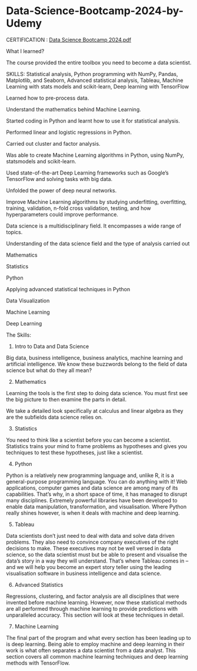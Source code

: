 # Data-Science-Bootcamp-2024-by-Udemy

CERTIFICATION :
[Data Science Bootcamp 2024.pdf](https://github.com/tejass2001/Data-Science-Bootcamp-2024-by-Udemy/files/15125679/Data.Science.Bootcamp.2024.pdf)




What I learned?

The course provided the entire toolbox you need to become a data scientist.

SKILLS: Statistical analysis, Python programming with NumPy, Pandas, Matplotlib, and Seaborn, Advanced statistical analysis, Tableau, Machine Learning with stats models and scikit-learn, Deep learning with TensorFlow

Learned how to pre-process data.

Understand the mathematics behind Machine Learning.

Started coding in Python and learnt how to use it for statistical analysis.

Performed linear and logistic regressions in Python.

Carried out cluster and factor analysis.

Was able to create Machine Learning algorithms in Python, using NumPy, statsmodels and scikit-learn.

Used state-of-the-art Deep Learning frameworks such as Google’s TensorFlow and solving tasks with big data.

Unfolded the power of deep neural networks.

Improve Machine Learning algorithms by studying underfitting, overfitting, training, validation, n-fold cross validation, testing, and how hyperparameters could improve performance.




Data science is a multidisciplinary field. It encompasses a wide range of topics.   

Understanding of the data science field and the type of analysis carried out  

Mathematics  

Statistics   

Python   

Applying advanced statistical techniques in Python   

Data Visualization  

Machine Learning  

Deep Learning  
   

The Skills:

   1. Intro to Data and Data Science

Big data, business intelligence, business analytics, machine learning and artificial intelligence. We know these buzzwords belong to the field of data science but what do they all mean?     


   2. Mathematics 

Learning the tools is the first step to doing data science. You must first see the big picture to then examine the parts in detail.   

We take a detailed look specifically at calculus and linear algebra as they are the subfields data science relies on.   


   3. Statistics 

You need to think like a scientist before you can become a scientist. Statistics trains your mind to frame problems as hypotheses and gives you techniques to test these hypotheses, just like a scientist.  


   4. Python

Python is a relatively new programming language and, unlike R, it is a general-purpose programming language. You can do anything with it! Web applications, computer games and data science are among many of its capabilities. That’s why, in a short space of time, it has managed to disrupt many disciplines. Extremely powerful libraries have been developed to enable data manipulation, transformation, and visualisation. Where Python really shines however, is when it deals with machine and deep learning.


   5. Tableau

Data scientists don’t just need to deal with data and solve data driven problems. They also need to convince company executives of the right decisions to make. These executives may not be well versed in data science, so the data scientist must but be able to present and visualise the data’s story in a way they will understand. That’s where Tableau comes in – and we will help you become an expert story teller using the leading visualisation software in business intelligence and data science.


   6. Advanced Statistics 

Regressions, clustering, and factor analysis are all disciplines that were invented before machine learning. However, now these statistical methods are all performed through machine learning to provide predictions with unparalleled accuracy. This section will look at these techniques in detail.  


   7. Machine Learning 

The final part of the program and what every section has been leading up to is deep learning. Being able to employ machine and deep learning in their work is what often separates a data scientist from a data analyst. This section covers all common machine learning techniques and deep learning methods with TensorFlow. 
